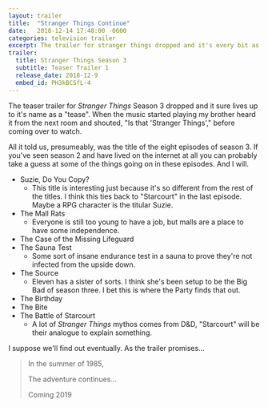 ```yaml
---
layout: trailer
title:  "Stranger Things Continue"
date:   2018-12-14 17:48:00 -0600
categories: television trailer
excerpt: The trailer for stranger things dropped and it's every bit as frustrating as you can imagine.
trailer:
  title: Stranger Things Season 3
  subtitle: Teaser Trailer 1
  release_date: 2018-12-9
  embed_id: PH3kBCSfL-4
---
```

The teaser trailer for _Stranger Things_ Season 3 dropped and it sure lives up to it's name as a "tease".
When the music started playing my brother heard it from the next room and shouted, "Is that 'Stranger Things'," before coming over to watch.

All it told us, presumeably, was the title of the eight episodes of season 3.
If you've seen season 2 and have lived on the internet at all you can probably take a guess at some of the things going on in these episodes.
And I will. 

* Suzie, Do You Copy?
	* This title is interesting just because it's so different from the rest of the titles.  I think this ties back to "Starcourt" in the last episode.  Maybe a RPG character is the titular Suzie.
* The Mall Rats
	* Everyone is still too young to have a job, but malls are a place to have some independence.
* The Case of the Missing Lifeguard
* The Sauna Test
	* Some sort of insane endurance test in a sauna to prove they're not infected from the upside down.
* The Source
	* Eleven has a sister of sorts.  I think she's been setup to be the Big Bad of season three.  I bet this is where the Party finds that out.
* The Birthday
* The Bite
* The Battle of Starcourt
	* A lot of _Stranger Things_ mythos comes from D&D, "Starcourt" will be their analogue to explain something.

I suppose we'll find out eventually.  As the trailer promises...

> In the summer of 1985,
>
> The adventure continues...
>
> Coming 2019

